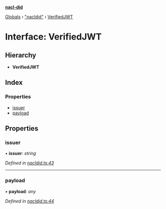 **[nacl-did](../README.md)**

[Globals](../globals.md) › ["nacldid"](../modules/_nacldid_.md) › [VerifiedJWT](_nacldid_.verifiedjwt.md)

# Interface: VerifiedJWT

## Hierarchy

* **VerifiedJWT**

## Index

### Properties

* [issuer](_nacldid_.verifiedjwt.md#issuer)
* [payload](_nacldid_.verifiedjwt.md#payload)

## Properties

###  issuer

• **issuer**: *string*

*Defined in [nacldid.ts:43](https://github.com/uport-project/nacl-did/blob/ce82fa9/src/nacldid.ts#L43)*

___

###  payload

• **payload**: *any*

*Defined in [nacldid.ts:44](https://github.com/uport-project/nacl-did/blob/ce82fa9/src/nacldid.ts#L44)*